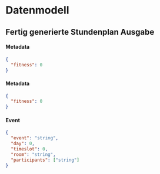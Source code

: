 # Datenmodell

## Fertig generierte Stundenplan Ausgabe

#### Metadata
```json
{
  "fitness": 0
}
```

#### Metadata
```json
{
  "fitness": 0
}
```

#### Event
```json
{
  "event": "string",
  "day": 0,
  "timeslot": 0,
  "room": "string",
  "participants": ["string"]
}
```